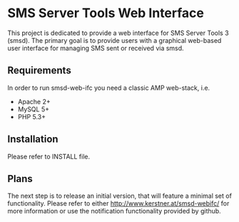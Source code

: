 SMS Server Tools Web Interface
==============================

This project is dedicated to provide a web interface for SMS Server Tools 3 (smsd). The primary goal is to provide users with a graphical web-based user interface for managing SMS sent or received via smsd.

Requirements
------------

In order to run smsd-web-ifc you need a classic AMP web-stack, i.e.
 - Apache 2+
 - MySQL 5+
 - PHP 5.3+

Installation
------------

Please refer to INSTALL file.

Plans
-----

The next step is to release an initial version, that will feature a minimal set of functionality. Please refer to either http://www.kerstner.at/smsd-webifc/ for more information or use the notification functionality provided by github.